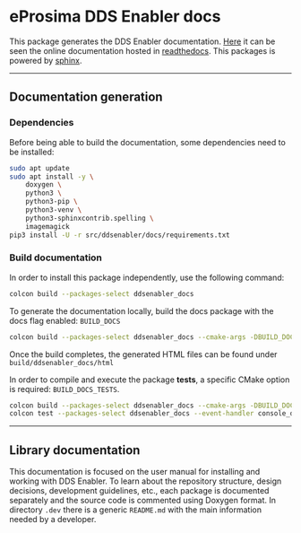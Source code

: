 # eProsima DDS Enabler docs

This package generates the DDS Enabler documentation.
[Here](https://eprosima-dds-enabler.readthedocs.io/en/latest/) it can be seen the online documentation hosted in
[readthedocs](https://readthedocs.org/).
This packages is powered by [sphinx](https://www.sphinx-doc.org/en/master/).

---

## Documentation generation

### Dependencies

Before being able to build the documentation, some dependencies need to be installed:

```bash
sudo apt update
sudo apt install -y \
    doxygen \
    python3 \
    python3-pip \
    python3-venv \
    python3-sphinxcontrib.spelling \
    imagemagick
pip3 install -U -r src/ddsenabler/docs/requirements.txt
```

### Build documentation

In order to install this package independently, use the following command:

```bash
colcon build --packages-select ddsenabler_docs
```

To generate the documentation locally, build the docs package with the docs flag enabled: `BUILD_DOCS`

```bash
colcon build --packages-select ddsenabler_docs --cmake-args -DBUILD_DOCS=ON
```

Once the build completes, the generated HTML files can be found under `build/ddsenabler_docs/html`


In order to compile and execute the package **tests**, a specific CMake option is required: `BUILD_DOCS_TESTS`.

```bash
colcon build --packages-select ddsenabler_docs --cmake-args -DBUILD_DOCS_TESTS=ON
colcon test --packages-select ddsenabler_docs --event-handler console_direct+
```

---

## Library documentation

This documentation is focused on the user manual for installing and working with DDS Enabler.
To learn about the repository structure, design decisions, development guidelines, etc.,
each package is documented separately and the source code is commented using Doxygen format.
In directory `.dev` there is a generic `README.md` with the main information needed by a developer.
